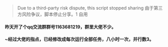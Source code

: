 > Due to a third-party risk dispute, this script stopped sharing
> 由于第三方风险争议，脚本停止分享。1
> 自用    
#### 昨天开了个qq交流群群号1163681219，群里大佬不少。     
#### ~经过大佬的指点，已经修改成每次运行全部任务，八小时一次，并行数3。
